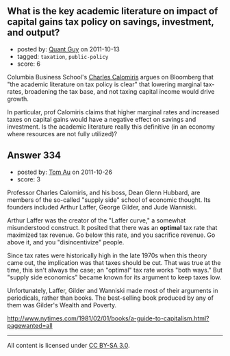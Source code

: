 ## What is the key academic literature on impact of capital gains tax policy on savings, investment, and output?

- posted by: [Quant Guy](https://stackexchange.com/users/-1/501-quant-guy) on 2011-10-13
- tagged: `taxation`, `public-policy`
- score: 6

Columbia Business School's [Charles Calomiris][1] argues on Bloomberg that "the academic literature on tax policy is clear" that lowering marginal tax-rates, broadening the tax base, and not taxing capital income would drive growth. 

In particular, prof Calomiris claims that higher marginal rates and increased taxes on capital gains would have a negative effect on savings and investment. Is the academic literature really this definitive (in an economy where resources are not fully utilized)?


  [1]: http://www.bloomberg.com/video/75757588/


## Answer 334

- posted by: [Tom Au](https://stackexchange.com/users/-1/178-tom-au) on 2011-10-26
- score: 3

Professor Charles Calomiris, and his boss, Dean Glenn Hubbard, are members of the so-called "supply side" school of economic thought. Its founders included Arthur Laffer, George Gilder, and Jude Wanniski.

Arthur Laffer was the creator of the "Laffer curve," a somewhat misunderstood construct. It posited that there was an **optimal** tax rate that maximized tax revenue. Go below this rate, and you sacrifice revenue. Go above it, and you "disincentivize" people.

Since tax rates were historically high in the late 1970s when this theory came out, the implication was that taxes should be cut. That was true at the time, this isn't always the case; an "optimal" tax rate works "both ways." But "supply side economics" became known for its argument to keep taxes low.

Unfortunately, Laffer, Gilder and Wanniski made most of their arguments in periodicals, rather than books. The best-selling book produced by any of them was Gilder's Wealth and Poverty.

http://www.nytimes.com/1981/02/01/books/a-guide-to-capitalism.html?pagewanted=all



---

All content is licensed under [CC BY-SA 3.0](https://creativecommons.org/licenses/by-sa/3.0/).
